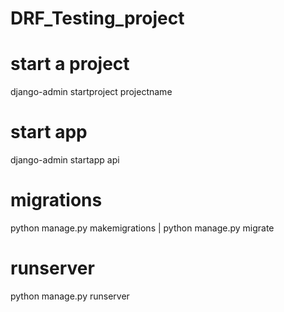 # DRF_Testing_project
# start a project
django-admin startproject projectname

# start app
django-admin startapp api

# migrations
python manage.py makemigrations | python manage.py migrate
# runserver
python manage.py runserver
